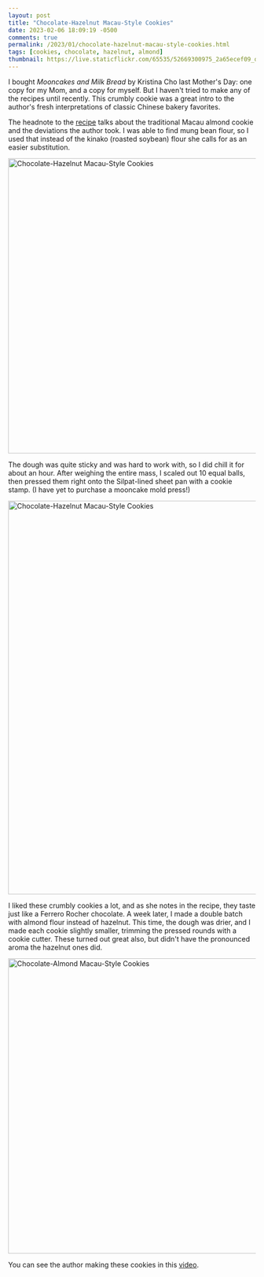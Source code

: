 ```yaml
---
layout: post
title: "Chocolate-Hazelnut Macau-Style Cookies"
date: 2023-02-06 18:09:19 -0500
comments: true
permalink: /2023/01/chocolate-hazelnut-macau-style-cookies.html
tags: [cookies, chocolate, hazelnut, almond]
thumbnail: https://live.staticflickr.com/65535/52669300975_2a65ecef09_q.jpg
---
```


I bought _Mooncakes and Milk Bread_ by Kristina Cho last
Mother's Day: one copy for my Mom, and a copy for myself. But I haven't
tried to make any of the recipes until recently. This crumbly cookie
was a great intro to the author's fresh interpretations of classic
Chinese bakery favorites.

The headnote to the [recipe](https://www.mocanyc.org/wp-content/uploads/2022/01/MOCA_COOKS_Chocolate-Hazelnut_Macau-Style_Cookies_Recipe_and_Techniques.pdf) talks about the traditional Macau almond cookie and the deviations
the author took. I was able to find mung bean flour, so I used that 
instead of the kinako (roasted soybean) flour she calls for as an
easier substitution.

<a data-flickr-embed="true" href="https://www.flickr.com/photos/gnuf/52669300975/in/photostream/" title="Chocolate-Hazelnut Macau-Style Cookies"><img src="https://live.staticflickr.com/65535/52669300975_2a65ecef09_c.jpg" width="800" height="600" alt="Chocolate-Hazelnut Macau-Style Cookies"></a><script async src="//embedr.flickr.com/assets/client-code.js" charset="utf-8"></script>

The dough was quite sticky and was hard to work with, so I did chill
it for about an hour. After weighing the entire mass, I scaled out
10 equal balls, then pressed them right onto the Silpat-lined sheet pan
with a cookie stamp. (I have yet to purchase a mooncake mold press!)

<a data-flickr-embed="true" href="https://www.flickr.com/photos/gnuf/52669153249/in/photostream/" title="Chocolate-Hazelnut Macau-Style Cookies"><img src="https://live.staticflickr.com/65535/52669153249_499caa93f2_c.jpg" width="600" height="800" alt="Chocolate-Hazelnut Macau-Style Cookies"></a><script async src="//embedr.flickr.com/assets/client-code.js" charset="utf-8"></script>

I liked these crumbly cookies a lot, and as she notes in the recipe,
they taste just like a Ferrero Rocher chocolate. A week later, I made
a double batch with almond flour instead of hazelnut. This time, the
dough was drier, and I made each cookie slightly smaller, trimming the
pressed rounds with a cookie cutter. These turned out great also,
but didn't have the pronounced aroma the hazelnut ones did.

<a data-flickr-embed="true" href="https://www.flickr.com/photos/gnuf/52675949026/in/dateposted/" title="Chocolate-Almond Macau-Style Cookies"><img src="https://live.staticflickr.com/65535/52675949026_2045edb5f8_c.jpg" width="800" height="600" alt="Chocolate-Almond Macau-Style Cookies"></a><script async src="//embedr.flickr.com/assets/client-code.js" charset="utf-8"></script>

You can see the author making these cookies in this [video](https://www.youtube.com/watch?v=_kXjCoSeOpE).
